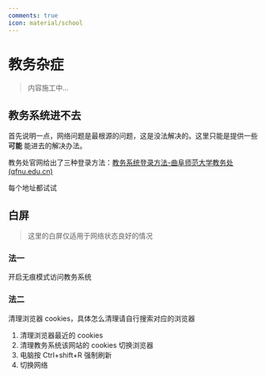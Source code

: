 ```yaml
---
comments: true
icon: material/school
---
```


# 教务杂症

> 内容施工中...

## 教务系统进不去

首先说明一点，网络问题是最根源的问题，这是没法解决的。这里只能是提供一些 **可能** 能进去的解决办法。

教务处官网给出了三种登录方法：[教务系统登录方法-曲阜师范大学教务处 (qfnu.edu.cn)](https://jwc.qfnu.edu.cn/info/1103/2292.htm#/)

每个地址都试试

## 白屏

> 这里的白屏仅适用于网络状态良好的情况

### 法一

开启无痕模式访问教务系统

### 法二

清理浏览器 cookies，具体怎么清理请自行搜索对应的浏览器

1. 清理浏览器最近的 cookies 
2. 清理教务系统该网站的 cookies 切换浏览器 
3. 电脑按 Ctrl+shift+R 强制刷新
4.  切换网络
